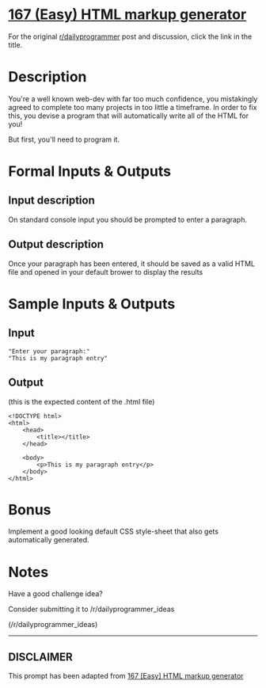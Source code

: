 # [167 (Easy) HTML markup generator](https://www.reddit.com/r/dailyprogrammer/comments/289png/6162014_challenge_167_easy_html_markup_generator/)

For the original [r/dailyprogrammer](https://www.reddit.com/r/dailyprogrammer/) post and discussion, click the link in the title.

# Description
You're a well known web-dev with far too much confidence, you mistakingly agreed to complete too many projects in too little a timeframe. In order to fix this, you devise a program that will automatically write all of the HTML for you!

But first, you'll need to program it.

# Formal Inputs & Outputs
## Input description
On standard console input you should be prompted to enter a paragraph.

## Output description
Once your paragraph has been entered, it should be saved as a valid HTML file and opened in your default brower to display the results

# Sample Inputs & Outputs
## Input

```
"Enter your paragraph:"
"This is my paragraph entry"
```
## Output
(this is the expected content of the .html file)


```
<!DOCTYPE html>
<html>
    <head>
        <title></title>
    </head>

    <body>
        <p>This is my paragraph entry</p>
    </body>
</html>
```
# Bonus
Implement a good looking default CSS style-sheet that also gets automatically generated.

# Notes
Have a good challenge idea?

Consider submitting it to /r/dailyprogrammer_ideas

(/r/dailyprogrammer_ideas)

----
## **DISCLAIMER**
This prompt has been adapted from [167 [Easy] HTML markup generator](https://www.reddit.com/r/dailyprogrammer/comments/289png/6162014_challenge_167_easy_html_markup_generator/
)
